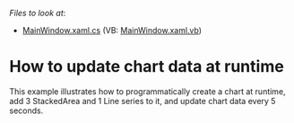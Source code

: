 <!-- default file list -->
*Files to look at*:

* [MainWindow.xaml.cs](./CS/DXCharts_Runtime/MainWindow.xaml.cs) (VB: [MainWindow.xaml.vb](./VB/DXCharts_Runtime/MainWindow.xaml.vb))
<!-- default file list end -->
# How to update chart data at runtime


<p>This example illustrates how to programmatically create a chart at runtime, add 3 StackedArea and 1 Line series to it, and update chart data every 5 seconds.</p>

<br/>


